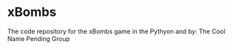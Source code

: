 # xBombs
The code repository for the xBombs game in the Pythyon and by: The Cool Name Pending Group
